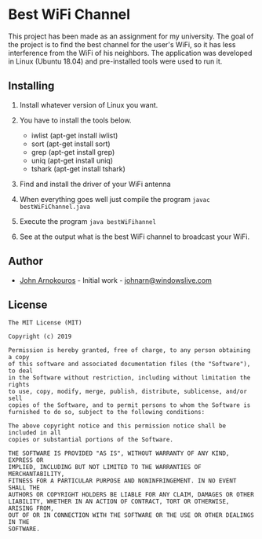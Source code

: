 # Best WiFi Channel

This project has been made as an assignment for my university. The goal of the project is to find the best channel for the user's WiFi, so it has less interference from the WiFi of his neighbors. The application was developed in Linux (Ubuntu 18.04) and pre-installed tools were used to run it.

## Installing

1. Install whatever version of Linux you want.

2. You have to install the tools below.

    * iwlist (apt-get install iwlist)
    * sort (apt-get install sort)
    * grep (apt-get install grep)
    * uniq (apt-get install uniq)
    * tshark (apt-get install tshark)

3. Find and install the driver of your WiFi antenna

4. When everything goes well just compile the program ` javac bestWiFiChannel.java `

5. Execute the program ` java bestWiFihannel `

6. See at the output what is the best WiFi channel to broadcast your WiFi.

## Author

* [John Arnokouros](http://github.com/johnarn) - Initial work - johnarn@windowslive.com

## License
```
The MIT License (MIT)

Copyright (c) 2019 

Permission is hereby granted, free of charge, to any person obtaining a copy
of this software and associated documentation files (the "Software"), to deal
in the Software without restriction, including without limitation the rights
to use, copy, modify, merge, publish, distribute, sublicense, and/or sell
copies of the Software, and to permit persons to whom the Software is
furnished to do so, subject to the following conditions:

The above copyright notice and this permission notice shall be included in all
copies or substantial portions of the Software.

THE SOFTWARE IS PROVIDED "AS IS", WITHOUT WARRANTY OF ANY KIND, EXPRESS OR
IMPLIED, INCLUDING BUT NOT LIMITED TO THE WARRANTIES OF MERCHANTABILITY,
FITNESS FOR A PARTICULAR PURPOSE AND NONINFRINGEMENT. IN NO EVENT SHALL THE
AUTHORS OR COPYRIGHT HOLDERS BE LIABLE FOR ANY CLAIM, DAMAGES OR OTHER
LIABILITY, WHETHER IN AN ACTION OF CONTRACT, TORT OR OTHERWISE, ARISING FROM,
OUT OF OR IN CONNECTION WITH THE SOFTWARE OR THE USE OR OTHER DEALINGS IN THE
SOFTWARE.
```
